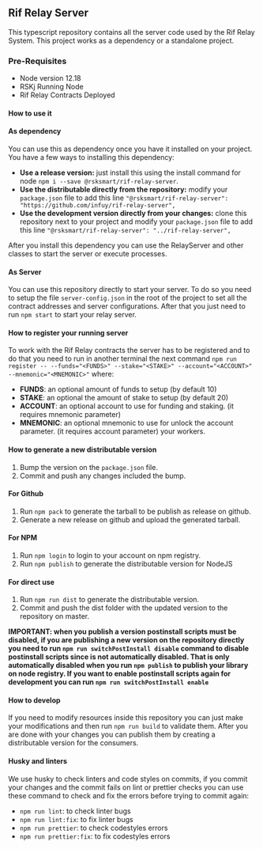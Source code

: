 ## Rif Relay Server

This typescript repository contains all the server code used by the Rif Relay System.
This project works as a dependency or a standalone project.

### Pre-Requisites

* Node version 12.18
* RSKj Running Node
* Rif Relay Contracts Deployed

#### How to use it

#### As dependency

You can use this as dependency once you have it installed on your project. You have a few
ways to installing this dependency:

* **Use a release version:** just install this using the install command for node `npm i --save @rsksmart/rif-relay-server`.
* **Use the distributable directly from the repository:** modify your `package.json` file
  to add this line `"@rsksmart/rif-relay-server": "https://github.com/infuy/rif-relay-server",`
* **Use the development version directly from your changes:** clone this repository next to your project and modify your `package.json` file
  to add this line `"@rsksmart/rif-relay-server": "../rif-relay-server",`
  
After you install this dependency you can use the RelayServer and other classes to start the server or execute processes.

#### As Server

You can use this repository directly to start your server. To do so you need to setup the file `server-config.json` in the
root of the project to set all the contract addresses and server configurations. After that you just need to run `npm start`
to start your relay server.

#### How to register your running server

To work with the Rif Relay contracts the server has to be registered and to do that you need to run in another terminal
the next command `npm run register -- --funds="<FUNDS>" --stake="<STAKE>" --account="<ACCOUNT>" --mnemonic="<MNEMONIC>"` where:
* **FUNDS**: an optional amount of funds to setup (by default 10)
* **STAKE**: an optional the amount of stake to setup (by default 20)
* **ACCOUNT**: an optional account to use for funding and staking. (it requires mnemonic parameter)
* **MNEMONIC**: an optional mnemonic to use for unlock the account parameter. (it requires account parameter)
your workers.

#### How to generate a new distributable version

1. Bump the version on the `package.json` file.
2. Commit and push any changes included the bump.

#### For Github

1. Run `npm pack` to generate the tarball to be publish as release on github.
2. Generate a new release on github and upload the generated tarball.

#### For NPM

1. Run `npm login` to login to your account on npm registry.
2. Run `npm publish` to generate the distributable version for NodeJS

#### For direct use

1. Run `npm run dist` to generate the distributable version.
2. Commit and push the dist folder with the updated version to the repository on master.

**IMPORTANT: when you publish a version postinstall scripts must be disabled, if you
are publishing a new version on the repository directly you need to run `npm run switchPostInstall disable`
command to disable postinstall scripts since is not automatically disabled.
That is only automatically disabled when you run `npm publish` to publish your
library on node registry. If you want to enable postinstall scripts again for development you can run `npm run switchPostInstall enable`**

#### How to develop

If you need to modify resources inside this repository you can just make your modifications
and then run `npm run build` to validate them. After you are done with your changes you
can publish them by creating a distributable version for the consumers.

#### Husky and linters

We use husky to check linters and code styles on commits, if you commit your
changes and the commit fails on lint or prettier checks you can use these command
to check and fix the errors before trying to commit again:

* `npm run lint`: to check linter bugs
* `npm run lint:fix`: to fix linter bugs
* `npm run prettier`: to check codestyles errors
* `npm run prettier:fix`: to fix codestyles errors
